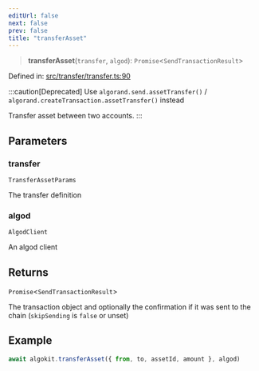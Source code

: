 ```yaml
---
editUrl: false
next: false
prev: false
title: "transferAsset"
---
```


> **transferAsset**(`transfer`, `algod`): `Promise`\<`SendTransactionResult`\>

Defined in: [src/transfer/transfer.ts:90](https://github.com/algorandfoundation/algokit-utils-ts/blob/e57e96ab17213653e656688e8d7251c0107554cf/src/transfer/transfer.ts#L90)

:::caution[Deprecated]
Use `algorand.send.assetTransfer()` / `algorand.createTransaction.assetTransfer()` instead

Transfer asset between two accounts.
:::

## Parameters

### transfer

`TransferAssetParams`

The transfer definition

### algod

`AlgodClient`

An algod client

## Returns

`Promise`\<`SendTransactionResult`\>

The transaction object and optionally the confirmation if it was sent to the chain (`skipSending` is `false` or unset)

## Example

```typescript
await algokit.transferAsset({ from, to, assetId, amount }, algod)
```
